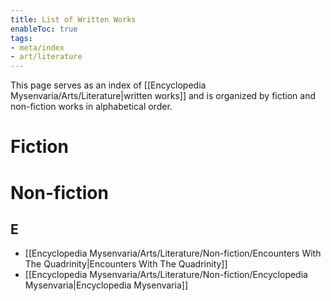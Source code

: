 ```yaml
---
title: List of Written Works
enableToc: true
tags:
- meta/index
- art/literature
---
```


This page serves as an index of [[Encyclopedia Mysenvaria/Arts/Literature|written works]] and is organized by fiction and non-fiction works in alphabetical order.

# Fiction

# Non-fiction
## E
- [[Encyclopedia Mysenvaria/Arts/Literature/Non-fiction/Encounters With The Quadrinity|Encounters With The Quadrinity]]
- [[Encyclopedia Mysenvaria/Arts/Literature/Non-fiction/Encyclopedia Mysenvaria|Encyclopedia Mysenvaria]]
